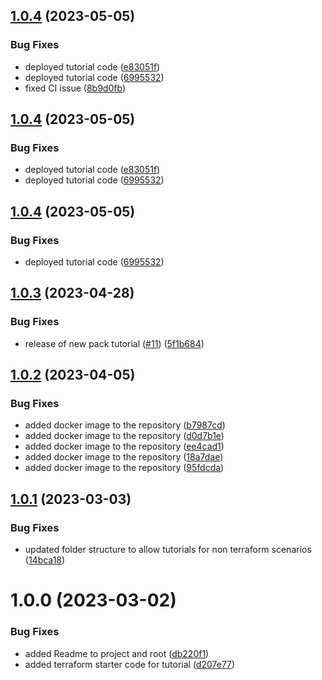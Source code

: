 ## [1.0.4](https://github.com/spectrocloud/tutorials/compare/v1.0.3...v1.0.4) (2023-05-05)


### Bug Fixes

* deployed tutorial code ([e83051f](https://github.com/spectrocloud/tutorials/commit/e83051f314ad8d1c08778bb6320362323b3d3189))
* deployed tutorial code ([6995532](https://github.com/spectrocloud/tutorials/commit/6995532ee515cd32ef9b5d0069c613c814939b50))
* fixed CI issue ([8b9d0fb](https://github.com/spectrocloud/tutorials/commit/8b9d0fb0bb8f743170c6c2ebdf18e4a407924e27))

## [1.0.4](https://github.com/spectrocloud/tutorials/compare/v1.0.3...v1.0.4) (2023-05-05)


### Bug Fixes

* deployed tutorial code ([e83051f](https://github.com/spectrocloud/tutorials/commit/e83051f314ad8d1c08778bb6320362323b3d3189))
* deployed tutorial code ([6995532](https://github.com/spectrocloud/tutorials/commit/6995532ee515cd32ef9b5d0069c613c814939b50))

## [1.0.4](https://github.com/spectrocloud/tutorials/compare/v1.0.3...v1.0.4) (2023-05-05)


### Bug Fixes

* deployed tutorial code ([6995532](https://github.com/spectrocloud/tutorials/commit/6995532ee515cd32ef9b5d0069c613c814939b50))

## [1.0.3](https://github.com/spectrocloud/tutorials/compare/v1.0.2...v1.0.3) (2023-04-28)


### Bug Fixes

* release of new pack tutorial ([#11](https://github.com/spectrocloud/tutorials/issues/11)) ([5f1b684](https://github.com/spectrocloud/tutorials/commit/5f1b684091e12814f947bc302a26e471b0c045e6))

## [1.0.2](https://github.com/spectrocloud/tutorials/compare/v1.0.1...v1.0.2) (2023-04-05)


### Bug Fixes

* added docker image to the repository ([b7987cd](https://github.com/spectrocloud/tutorials/commit/b7987cdd4866e50bcaa0515b63c89e8ae1c29f7d))
* added docker image to the repository ([d0d7b1e](https://github.com/spectrocloud/tutorials/commit/d0d7b1ea18753c243e3fd31ae87fc3fb87fa2c25))
* added docker image to the repository ([ee4cad1](https://github.com/spectrocloud/tutorials/commit/ee4cad145f299483825a06a17d33226b557352f3))
* added docker image to the repository ([18a7dae](https://github.com/spectrocloud/tutorials/commit/18a7daef1a42292dc50739c9233757d5aa5afe68))
* added docker image to the repository ([95fdcda](https://github.com/spectrocloud/tutorials/commit/95fdcda2a6ca5015958c4951467ac1d73632e00b))

## [1.0.1](https://github.com/spectrocloud/tutorials/compare/v1.0.0...v1.0.1) (2023-03-03)


### Bug Fixes

* updated folder structure to allow tutorials for non terraform scenarios ([14bca18](https://github.com/spectrocloud/tutorials/commit/14bca1848417e72ae495f82bae6c018c8d0c53e3))

# 1.0.0 (2023-03-02)


### Bug Fixes

* added Readme to project and root ([db220f1](https://github.com/spectrocloud/tutorials/commit/db220f1f0488b7281200ef94c9e2d9626874b219))
* added terraform starter code for tutorial ([d207e77](https://github.com/spectrocloud/tutorials/commit/d207e77da7325125b79837b1654908e90ee870a3))
